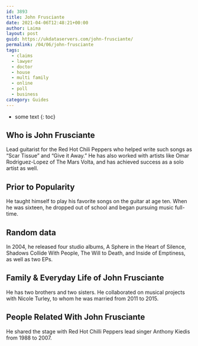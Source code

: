 ```yaml
---
id: 3893
title: John Frusciante
date: 2021-04-06T12:48:21+00:00
author: Laima
layout: post
guid: https://ukdataservers.com/john-frusciante/
permalink: /04/06/john-frusciante
tags:
  - claims
  - lawyer
  - doctor
  - house
  - multi family
  - online
  - poll
  - business
category: Guides
---
```


* some text
{: toc}


## Who is John Frusciante
                  
                  
                  
Lead guitarist for the Red Hot Chili Peppers who helped write such songs as &#8220;Scar Tissue&#8221; and &#8220;Give it Away.&#8221; He has also worked with artists like Omar Rodriguez-Lopez of The Mars Volta, and has achieved success as a solo artist as well.
                  
              
            
              
            
                
                
                
## Prior to Popularity
                  
                  
                  
He taught himself to play his favorite songs on the guitar at age ten. When he was sixteen, he dropped out of school and began pursuing music full-time.
                  
              
            
              
            
                
                
                
## Random data
                  
                  
                  
In 2004, he released four studio albums, A Sphere in the Heart of Silence, Shadows Collide With People, The Will to Death, and Inside of Emptiness, as well as two EPs.
                  
              
            
              
            
                
                
                
## Family & Everyday Life of John Frusciante
                  
                  
                  
He has two brothers and two sisters. He collaborated on musical projects with Nicole Turley, to whom he was married from 2011 to 2015.
                  
              
            
              
            
                
                
                
## People Related With John Frusciante
                  
                  
                  
He shared the stage with Red Hot Chilli Peppers lead singer Anthony Kiedis from 1988 to 2007.
                  
              
            
              
            
                
              
            
              
              
            
            
              
            
          
          
          